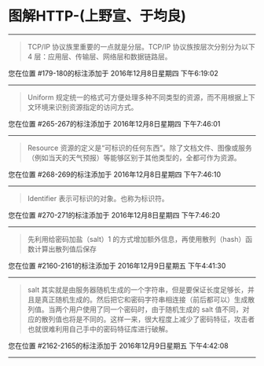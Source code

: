 # 图解HTTP-(上野宣、于均良)

---

> TCP/IP 协议族里重要的一点就是分层。TCP/IP 协议族按层次分别分为以下 4 层：应用层、传输层、网络层和数据链路层。

您在位置 #179-180的标注添加于 2016年12月8日星期四 下午6:19:02

---

> Uniform 规定统一的格式可方便处理多种不同类型的资源，而不用根据上下文环境来识别资源指定的访问方式。

您在位置 #265-267的标注添加于 2016年12月8日星期四 下午7:46:01

---

> Resource 资源的定义是“可标识的任何东西”。除了文档文件、图像或服务（例如当天的天气预报）等能够区别于其他类型的，全都可作为资源。

您在位置 #268-269的标注添加于 2016年12月8日星期四 下午7:46:10

---

> Identifier 表示可标识的对象。也称为标识符。

您在位置 #270-271的标注添加于 2016年12月8日星期四 下午7:46:20

---

> 先利用给密码加盐（salt）1 的方式增加额外信息，再使用散列（hash）函数计算出散列值后保存

您在位置 #2160-2161的标注添加于 2016年12月9日星期五 下午4:41:30

---

> salt 其实就是由服务器随机生成的一个字符串，但是要保证长度足够长，并且是真正随机生成的。然后把它和密码字符串相连接（前后都可以）生成散列值。当两个用户使用了同一个密码时，由于随机生成的 salt 值不同，对应的散列值也将是不同的。这样一来，很大程度上减少了密码特征，攻击者也就很难利用自己手中的密码特征库进行破解。

您在位置 #2162-2165的标注添加于 2016年12月9日星期五 下午4:42:08

---

